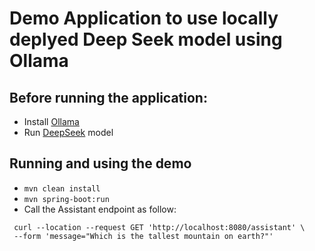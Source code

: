# Demo Application to use locally deplyed Deep Seek model using Ollama

## Before running the application:
- Install [Ollama](https://ollama.com/)
- Run [DeepSeek](https://ollama.com/library/deepseek-r1) model

## Running and using the demo 
-  `mvn clean install` 
-  `mvn spring-boot:run` 
- Call the Assistant endpoint as follow:

 ```   
  curl --location --request GET 'http://localhost:8080/assistant' \
  --form 'message="Which is the tallest mountain on earth?"'
 
 ```   
